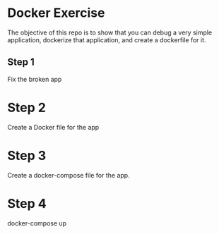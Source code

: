# Docker Exercise
The objective of this repo is to show that you can debug a very simple application, dockerize that application, and create a dockerfile for it.

## Step 1
Fix the broken app

# Step 2
Create a Docker file for the app

# Step 3
Create a docker-compose file for the app.

# Step 4
docker-compose up